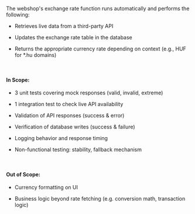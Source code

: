 The webshop's exchange rate function runs automatically and performs the following:

- Retrieves live data from a third-party API

- Updates the exchange rate table in the database

- Returns the appropriate currency rate depending on context (e.g., HUF for *.hu domains)

<br/>

#### In Scope:

- 3 unit tests covering mock responses (valid, invalid, extreme)

- 1 integration test to check live API availability

- Validation of API responses (success & error)

- Verification of database writes (success & failure)

- Logging behavior and response timing

- Non-functional testing: stability, fallback mechanism

<br/>

#### Out of Scope:

- Currency formatting on UI

- Business logic beyond rate fetching (e.g. conversion math, transaction logic)
